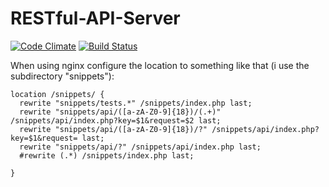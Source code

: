 # RESTful-API-Server
[![Code Climate](https://codeclimate.com/github/ezylot/RESTful-API-Server/badges/gpa.svg)](https://codeclimate.com/github/ezylot/RESTful-API-Server) [![Build Status](https://travis-ci.org/ezylot/RESTful-API-Server.svg?branch=master)](https://travis-ci.org/ezylot/RESTful-API-Server)


When using nginx configure the location to something like that (i use the subdirectory "snippets"):
```
location /snippets/ {
  rewrite "snippets/tests.*" /snippets/index.php last;
  rewrite "snippets/api/([a-zA-Z0-9]{18})/(.+)" /snippets/api/index.php?key=$1&request=$2 last;
  rewrite "snippets/api/([a-zA-Z0-9]{18})/?" /snippets/api/index.php?key=$1&request= last;
  rewrite "snippets/api/?" /snippets/api/index.php last;
  #rewrite (.*) /snippets/index.php last;

}
```
